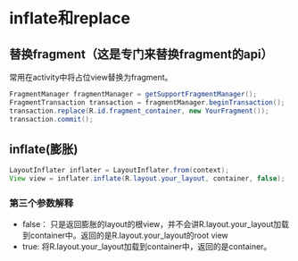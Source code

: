 # inflate和replace

## 替换fragment（这是专门来替换fragment的api）

常用在activity中将占位view替换为fragment。

```java
FragmentManager fragmentManager = getSupportFragmentManager();
FragmentTransaction transaction = fragmentManager.beginTransaction();
transaction.replace(R.id.fragment_container, new YourFragment());
transaction.commit();
```

## inflate(膨胀)

```java
LayoutInflater inflater = LayoutInflater.from(context);
View view = inflater.inflate(R.layout.your_layout, container, false);
```

### 第三个参数解释

-   false： 只是返回膨胀的layout的根view，并不会讲R.layout.your_layout加载到container中。返回的是R.layout.your_layout的root view
-   true: 将R.layout.your_layout加载到container中，返回的是container。
